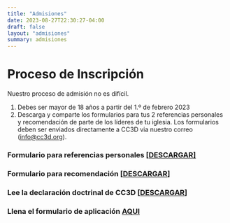 ```yaml
---
title: "Admisiones"
date: 2023-08-27T22:30:27-04:00
draft: false
layout: "admisiones"
summary: admisiones
---
```


#  Proceso de Inscripción


Nuestro proceso de admisión no es difícil.

1. Debes ser mayor de 18 años a partir del 1.º de febrero 2023
2. Descarga y comparte los formularios para tus 2 referencias personales y recomendación de parte de los líderes de tu iglesia. Los formularios deben ser enviados directamente a CC3D via nuestro correo (info@cc3d.org).

### Formulario para referencias personales [[**DESCARGAR**\]](https://cloud.cc3d.org/index.php/s/Krjpo5gNt3tk6PP/download)

### Formulario para recomendación [[**DESCARGAR**]](https://cloud.cc3d.org/index.php/s/TRGe9AdrjT87MNy/download)

### Lee la declaración doctrinal de CC3D [[**DESCARGAR**]](https://cloud.cc3d.org/index.php/s/xDAXbwtyz7GKpHA/download)

### Llena el formulario de aplicación [**AQUI**](https://cloud.cc3d.org/index.php/apps/forms/s/m8AsF6b3RScrLE7L7BmPk7y2)

